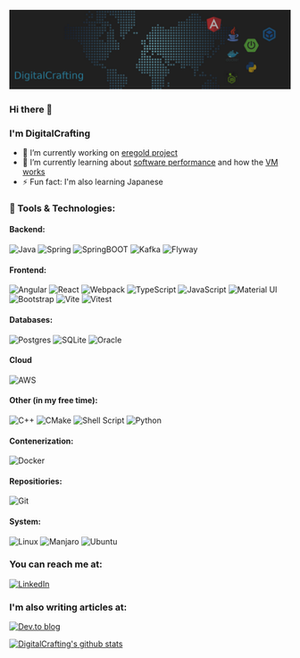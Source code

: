 ![Header](github_banner.jpg "Header")

### Hi there 👋

### I'm DigitalCrafting
- 🔭 I’m currently working on [eregold project](https://github.com/DigitalCrafting/eregold)
- 🌱 I’m currently learning about [software performance](https://www.computerenhance.com/p/table-of-contents) and how the [VM works](https://github.com/DigitalCrafting/eva-vm)
- ⚡ Fun fact: I'm also learning Japanese

### 🔧 Tools & Technologies:

#### Backend:

<img alt="Java" src="https://img.shields.io/badge/java-%23ED8B00.svg?&style=for-the-badge&logo=java&logoColor=white"/>
<img alt="Spring" src="https://img.shields.io/badge/spring%20-%236DB33F.svg?&style=for-the-badge&logo=spring&logoColor=white"/>
<img alt="SpringBOOT" src="https://img.shields.io/badge/Spring%20Boot-6DB33F.svg?style=for-the-badge&logo=Spring-Boot&logoColor=white"/>
<img alt="Kafka" src="https://img.shields.io/badge/Apache%20Kafka-231F20.svg?style=for-the-badge&logo=Apache-Kafka&logoColor=white"/>
<img alt="Flyway" src="https://img.shields.io/badge/Flyway-CC0200.svg?style=for-the-badge&logo=Flyway&logoColor=white"/>

#### Frontend:

<img alt="Angular" src="https://img.shields.io/badge/angular%20-%23DD0031.svg?&style=for-the-badge&logo=angular&logoColor=white"/>
<img alt="React" src="https://img.shields.io/badge/React-61DAFB.svg?style=for-the-badge&logo=React&logoColor=black" />
<img alt="Webpack" src="https://img.shields.io/badge/webpack%20-%238DD6F9.svg?&style=for-the-badge&logo=webpack&logoColor=black" />
<img alt="TypeScript" src="https://img.shields.io/badge/typescript%20-%23007ACC.svg?&style=for-the-badge&logo=typescript&logoColor=white"/>

<img alt="JavaScript" src="https://img.shields.io/badge/javascript%20-%23323330.svg?&style=for-the-badge&logo=javascript&logoColor=%23F7DF1E"/>
<img alt="Material UI" src="https://img.shields.io/badge/material%20ui%20-%230081CB.svg?&style=for-the-badge&logo=material-ui&logoColor=white"/>
<img alt="Bootstrap" src="https://img.shields.io/badge/bootstrap%20-%23563D7C.svg?&style=for-the-badge&logo=bootstrap&logoColor=white"/>
<img alt="Vite" src="https://img.shields.io/badge/Vite-646CFF.svg?style=for-the-badge&logo=Vite&logoColor=white"/>
<img alt="Vitest" src="https://img.shields.io/badge/Vitest-6E9F18.svg?style=for-the-badge&logo=Vitest&logoColor=white"/>

<!-- [//]: # (<img alt="NodeJS" src="https://img.shields.io/badge/node.js%20-%2343853D.svg?&style=for-the-badge&logo=node.js&logoColor=white"/>) -->

#### Databases:

<img alt="Postgres" src="https://img.shields.io/badge/postgres-%23316192.svg?style=for-the-badge&logo=postgresql&logoColor=white"/>
<img alt="SQLite" src ="https://img.shields.io/badge/sqlite-%2307405e.svg?&style=for-the-badge&logo=sqlite&logoColor=white"/>
<img alt="Oracle" src ="https://img.shields.io/badge/oracle%20-%23F00000.svg?&style=for-the-badge&logo=oracle&logoColor=white" />

#### Cloud

<img alt="AWS" src="https://img.shields.io/badge/AWS-%23FF9900.svg?style=for-the-badge&logo=amazon-aws&logoColor=white"/>

#### Other (in my free time):

<img alt="C++" src="https://img.shields.io/badge/c++%20-%2300599C.svg?&style=for-the-badge&logo=c%2B%2B&ogoColor=white"/>
<img alt="CMake" src="https://img.shields.io/badge/CMake-064F8C.svg?style=for-the-badge&logo=CMake&logoColor=white">
<img alt="Shell Script" src="https://img.shields.io/badge/shell_script%20-%23121011.svg?&style=for-the-badge&logo=gnu-bash&logoColor=white"/>
<img alt="Python" src="https://img.shields.io/badge/python%20-%2314354C.svg?&style=for-the-badge&logo=python&logoColor=white"/>
<!-- <img alt="Go" src="https://img.shields.io/badge/go-%2300ADD8.svg?style=for-the-badge&logo=go&logoColor=white"/> -->
<!-- <img alt="Haskel" src="https://img.shields.io/badge/Haskell-5e5086?style=for-the-badge&logo=haskell&logoColor=white"/> -->

#### Contenerization:

<img alt="Docker" src="https://img.shields.io/badge/docker%20-%230db7ed.svg?&style=for-the-badge&logo=docker&logoColor=white"/>

#### Repositiories:

<img alt="Git" src="https://img.shields.io/badge/git%20-%23F05033.svg?&style=for-the-badge&logo=git&logoColor=white"/>

#### System:

<img alt="Linux" src="https://img.shields.io/badge/Linux-FCC624?style=for-the-badge&logo=linux&logoColor=black"/>
<img alt="Manjaro" src="https://img.shields.io/badge/Manjaro-35BF5C?style=for-the-badge&logo=Manjaro&logoColor=white"/>
<img alt="Ubuntu" src="https://img.shields.io/badge/Ubuntu-E95420?style=for-the-badge&logo=ubuntu&logoColor=white" />

<!-- ![](https://img.shields.io/badge/OS-Linux-informational?style=flat&logo=linux&logoColor=white&color=5680c5)
![](https://img.shields.io/badge/Code-Java-informational?style=flat&logo=java&logoColor=white&color=5680c5)
![](https://img.shields.io/badge/Editor-Intellij-informational?style=flat&logo=intellij-idea&logoColor=white&color=5680c5)
![](https://img.shields.io/badge/Editor-Intellij-informational?style=flat&logo=intellij-idea&logoColor=white&color=5680c5)
![](https://img.shields.io/badge/Code-Python-informational?style=flat&logo=python&logoColor=white&color=5680c5)
![](https://img.shields.io/badge/Shell-Bash-informational?style=flat&logo=gnu-bash&logoColor=white&color=5680c5)
![](https://img.shields.io/badge/Tools-SQLite-informational?style=flat&logo=sqllite&logoColor=white&color=5680c5) -->

### You can reach me at:

[<img alt="LinkedIn" src="https://img.shields.io/badge/linkedin%20-%230077B5.svg?&style=for-the-badge&logo=linkedin&logoColor=white"/>](https://www.linkedin.com/in/kamil-kasprzyk-digital-crafting/)

### I'm also writing articles at: 

[<img alt="Dev.to blog" src="https://img.shields.io/badge/dev.to-0A0A0A?style=for-the-badge&logo=dev.to&logoColor=white">](https://dev.to/digitalcrafting)

[![DigitalCrafting's github stats](https://github-readme-stats.vercel.app/api?username=DigitalCrafting&theme=algolia)](https://github.com/DigitalCrafting/github-readme-stats)

<!--
**DigitalCrafting/DigitalCrafting** is a ✨ _special_ ✨ repository because its `README.md` (this file) appears on your GitHub profile.

Here are some ideas to get you started:

- 🔭 I’m currently working on ...
- 🌱 I’m currently learning ...
- 👯 I’m looking to collaborate on ...
- 🤔 I’m looking for help with ...
- 💬 Ask me about ...
- 📫 How to reach me: ...
- 😄 Pronouns: ...
- ⚡ Fun fact: ...
-->
